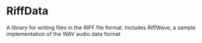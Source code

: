 # RiffData
A library for writing files in the RIFF file format.  Includes RiffWave, a sample implementation of the WAV audio data format
